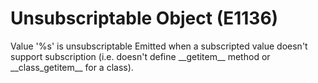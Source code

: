 # Unsubscriptable Object (E1136)

Value '%s' is unsubscriptable Emitted when a subscripted value doesn't
support subscription (i.e. doesn't define \_\_getitem\_\_ method or
\_\_class_getitem\_\_ for a class).
